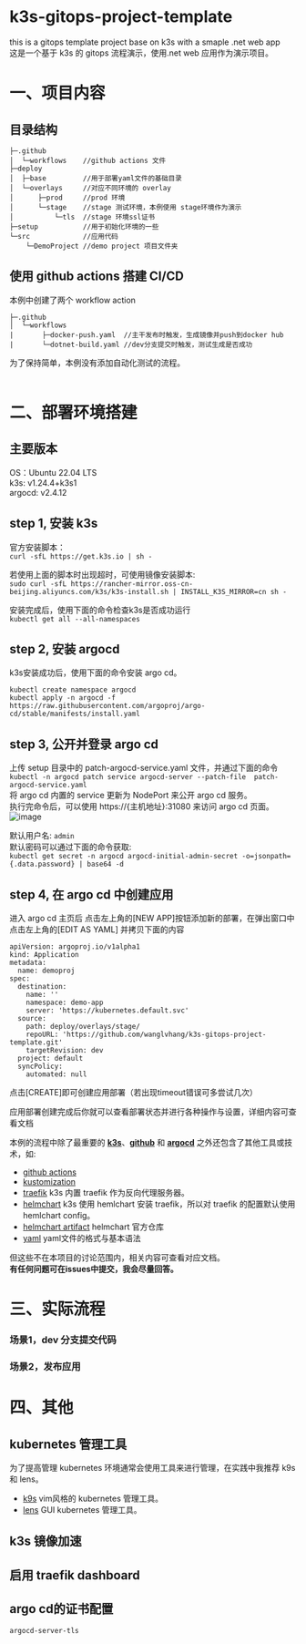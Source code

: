 # k3s-gitops-project-template
this is a gitops template project base on k3s with a smaple .net web app  
这是一个基于 k3s 的 gitops 流程演示，使用.net web 应用作为演示项目。
<br/>

# 一、项目内容

## 目录结构
```
├─.github  
│  └─workflows    //github actions 文件
├─deploy  
│  ├─base         //用于部署yaml文件的基础目录
│  └─overlays     //对应不同环境的 overlay
│      ├─prod     //prod 环境
│      └─stage    //stage 测试环境，本例使用 stage环境作为演示
│          └─tls  //stage 环境ssl证书
├─setup           //用于初始化环境的一些 
└─src             //应用代码
    └─DemoProject //demo project 项目文件夹
```

## 使用 github actions 搭建 CI/CD
本例中创建了两个 workflow action
```
├─.github  
│  └─workflows
|       ├─docker-push.yaml  //主干发布时触发，生成镜像并push到docker hub
|       └─dotnet-build.yaml //dev分支提交时触发，测试生成是否成功
```
为了保持简单，本例没有添加自动化测试的流程。  
<br/>

# 二、部署环境搭建
## 主要版本
OS：Ubuntu 22.04 LTS  
k3s: v1.24.4+k3s1  
argocd: v2.4.12

## step 1, 安装 k3s

官方安装脚本：  
`curl -sfL https://get.k3s.io | sh - `

若使用上面的脚本时出现超时，可使用镜像安装脚本:  
`sudo curl -sfL https://rancher-mirror.oss-cn-beijing.aliyuncs.com/k3s/k3s-install.sh | INSTALL_K3S_MIRROR=cn sh -`

安装完成后，使用下面的命令检查k3s是否成功运行  
`kubectl get all --all-namespaces `  

## step 2, 安装 argocd
k3s安装成功后，使用下面的命令安装 argo cd。  
```
kubectl create namespace argocd
kubectl apply -n argocd -f https://raw.githubusercontent.com/argoproj/argo-cd/stable/manifests/install.yaml
```

## step 3, 公开并登录 argo cd
上传 setup 目录中的 patch-argocd-service.yaml 文件，并通过下面的命令  
`kubectl -n argocd patch service argocd-server --patch-file  patch-argocd-service.yaml`  
将 argo cd 内置的 service 更新为 NodePort 来公开 argo cd 服务。  
执行完命令后，可以使用 https://{主机地址}:31080 来访问 argo cd 页面。  
![image](https://user-images.githubusercontent.com/936437/194257503-e5b926a8-00ce-4cfa-852d-8f442a5bbe26.png)

默认用户名: `admin`  
默认密码可以通过下面的命令获取:  
`kubectl get secret -n argocd argocd-initial-admin-secret -o=jsonpath={.data.password} | base64 -d`


## step 4, 在 argo cd 中创建应用  
进入 argo cd 主页后 点击左上角的[NEW APP]按钮添加新的部署，在弹出窗口中点击左上角的[EDIT AS YAML] 并拷贝下面的内容

```
apiVersion: argoproj.io/v1alpha1
kind: Application
metadata:
  name: demoproj
spec:
  destination:
    name: ''
    namespace: demo-app
    server: 'https://kubernetes.default.svc'
  source:
    path: deploy/overlays/stage/
    repoURL: 'https://github.com/wanglvhang/k3s-gitops-project-template.git'
    targetRevision: dev
  project: default
  syncPolicy:
    automated: null
```
点击[CREATE]即可创建应用部署（若出现timeout错误可多尝试几次）



应用部署创建完成后你就可以查看部署状态并进行各种操作与设置，详细内容可查看文档




本例的流程中除了最重要的 [**k3s**](https://k3s.io/)、[**github**](https://docs.github.com/cn) 和 [**argocd**](https://argo-cd.readthedocs.io/en/stable/) 之外还包含了其他工具或技术，如:  


- [github actions](https://docs.github.com/cn/actions) 
- [kustomization](https://kustomize.io/) 
- [traefik](https://doc.traefik.io/traefik/) k3s 内置 traefik 作为反向代理服务器。
- [helmchart](https://helm.sh/zh/docs/topics/charts/) k3s 使用 hemlchart 安装 traefik，所以对 traefik 的配置默认使用 hemlchart config。
- [helmchart artifact](https://artifacthub.io/) helmchart 官方仓库
- [yaml]() yaml文件的格式与基本语法


但这些不在本项目的讨论范围内，相关内容可查看对应文档。  
**有任何问题可在issues中提交，我会尽量回答。**


# 三、实际流程

### 场景1，dev 分支提交代码

### 场景2，发布应用





# 四、其他

## kubernetes 管理工具
为了提高管理 kubernetes 环境通常会使用工具来进行管理，在实践中我推荐 k9s 和 lens。

- [k9s]() vim风格的 kubernetes 管理工具。
- [lens]() GUI kubernetes 管理工具。

## k3s 镜像加速


## 启用 traefik dashboard


## argo cd的证书配置
`argocd-server-tls`
